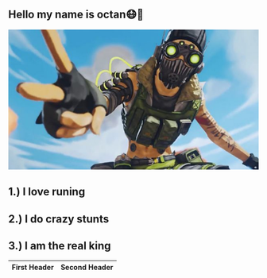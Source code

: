## Hello my name is octan:mask::metal:
![](frustrating-apex-legends-glitch-makes-octane-jump-endlessly.jpg)
## 1.) I love runing
## 2.) I do crazy stunts
## 3.) I am the real king
First Header | Second Header
------------ | -------------
